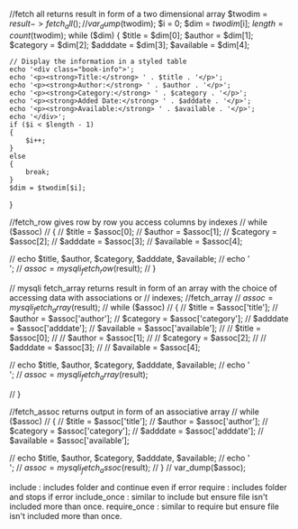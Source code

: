 //fetch all returns result in form of a two dimensional array
$twodim = $result->fetch_all();
// var_dump($twodim);
$i = 0;
$dim = $twodim[$i];
$length = count($twodim);
while ($dim) {
    $title = $dim[0];
    $author = $dim[1];
    $category = $dim[2];
    $adddate = $dim[3];
    $available = $dim[4];
    
    // Display the information in a styled table
    echo '<div class="book-info">';
    echo '<p><strong>Title:</strong> ' . $title . '</p>';
    echo '<p><strong>Author:</strong> ' . $author . '</p>';
    echo '<p><strong>Category:</strong> ' . $category . '</p>';
    echo '<p><strong>Added Date:</strong> ' . $adddate . '</p>';
    echo '<p><strong>Available:</strong> ' . $available . '</p>';
    echo '</div>';
    if ($i < $length - 1)
    {
        $i++;
    }
    else
    {
        break;
    }
    $dim = $twodim[$i];
}

<!--  -->
//fetch_row gives row by row you access columns by indexes
// while ($assoc)
// {
//     $title = $assoc[0];
//     $author = $assoc[1];
//     $category = $assoc[2];
//     $adddate = $assoc[3];
//     $available = $assoc[4];

//     echo $title, $author, $category, $adddate, $available;
//     echo '<br>';
//     $assoc = mysqli_fetch_row($result);
// }



<!--  -->
// mysqli fetch_array returns result in form of an array with the choice of accessing data with associations or
// indexes;
//fetch_array
// $assoc = mysqli_fetch_array($result);
// while ($assoc)
// {
//         $title = $assoc['title'];
//     $author = $assoc['author'];
//     $category = $assoc['category'];
//     $adddate = $assoc['adddate'];
//     $available = $assoc['available'];
//     // $title = $assoc[0];
//     // $author = $assoc[1];
//     // $category = $assoc[2];
//     // $adddate = $assoc[3];
//     // $available = $assoc[4];

//     echo $title, $author, $category, $adddate, $available;
//     echo '<br>';
//     $assoc = mysqli_fetch_array($result);
   
// }


<!--  -->
//fetch_assoc returns output in form of an associative array
// while ($assoc)
// {
//     $title = $assoc['title'];
//     $author = $assoc['author'];
//     $category = $assoc['category'];
//     $adddate = $assoc['adddate'];
//     $available = $assoc['available'];

//     echo $title, $author, $category, $adddate, $available;
//     echo '<br>';
//     $assoc = mysqli_fetch_assoc($result);
// }
// var_dump($assoc);


include : includes folder and continue even if error
require :  includes folder and stops  if error
include_once : similar to include but ensure file isn't included more than once.
require_once : similar to require but ensure file isn't included more than once.